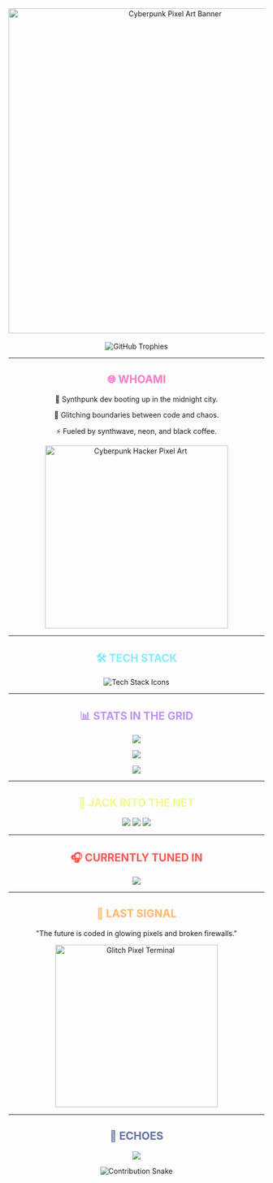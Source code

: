 <!-- ⚡ Cyberpunk PixelArt GitHub Profile README ⚡ -->

<div align="center">
  <img src="https://media0.giphy.com/media/v1.Y2lkPTc5MGI3NjExY3o0a29iZ3kzcXVmeG03b2dhZXk5ODBrYXc4Nm93YW82OWk4MXVmeCZlcD12MV9pbnRlcm5hbF9naWZfYnlfaWQmY3Q9Zw/lkceXNDw4Agryfrwz8/giphy.gif" width="640" alt="Cyberpunk Pixel Art Banner" />
</div>

<br>

<div align="center">
  <img src="https://github-profile-trophy.vercel.app/?username=akryyydum&margin-w=10&no-bg=true&theme=radical" alt="GitHub Trophies" />
</div>

---

<h2 align="center" style="color:#ff79c6;">🌐 WHOAMI</h2>
<p align="center">
  👾 Synthpunk dev booting up in the midnight city.  
</p>
<p align="center">
  🧠 Glitching boundaries between code and chaos.  
</p>
<p align="center">
  ⚡ Fueled by synthwave, neon, and black coffee.  
</p>
<p align="center">
  <img src="https://64.media.tumblr.com/5c6753fbc94d991e0c1e6b622748b08a/tumblr_nlnfzgIHpM1qfrcg7o1_500.gif" width="360" alt="Cyberpunk Hacker Pixel Art" />
</p>

---

<h2 align="center" style="color:#8be9fd;">🛠️ TECH STACK</h2>
<p align="center">
  <img src="https://skillicons.dev/icons?i=html,css,js,react,nextjs,nodejs,ts,python,mongodb,git,docker,linux,figma" alt="Tech Stack Icons" />
</p>

---

<h2 align="center" style="color:#bd93f9;">📊 STATS IN THE GRID</h2>
<p align="center">
  <img src="https://github-readme-stats.vercel.app/api?username=akryyydum&show_icons=true&theme=radical&hide_border=true" />
</p>
<p align="center">
  <img src="https://github-readme-streak-stats.herokuapp.com/?user=akryyydum&theme=radical&hide_border=true" />
</p>
<p align="center">
  <img src="https://github-readme-stats.vercel.app/api/top-langs/?username=akryyydum&layout=compact&theme=radical&hide_border=true" />
</p>

---

<h2 align="center" style="color:#f1fa8c;">🔗 JACK INTO THE NET</h2>
<p align="center">
  <a href="https://linkedin.com/in/akryyydum"><img src="https://img.shields.io/badge/LinkedIn-ff79c6?style=for-the-badge&logo=linkedin&logoColor=white" /></a>
  <a href="https://twitter.com/akryyydum"><img src="https://img.shields.io/badge/Twitter-8be9fd?style=for-the-badge&logo=twitter&logoColor=white" /></a>
  <a href="https://akryyydum.dev"><img src="https://img.shields.io/badge/Portfolio-50fa7b?style=for-the-badge&logo=google-chrome&logoColor=white" /></a>
</p>

---

<h2 align="center" style="color:#ff5555;">🎧 CURRENTLY TUNED IN</h2>
<p align="center">
  <img src="https://spotify-github-profile.vercel.app/api/view?uid=your_spotify_id&cover_image=true&theme=novatorem&show_offline=false&background_color=121212&bar_color=ff5555&bar_color_cover=false" />
</p>

---

<h2 align="center" style="color:#ffb86c;">💬 LAST SIGNAL</h2>
<p align="center">
  "The future is coded in glowing pixels and broken firewalls."  
</p>

<p align="center">
  <img src="https://media.giphy.com/media/Qt0XqbtUVz7kZ6tOZZ/giphy.gif" width="320" alt="Glitch Pixel Terminal" />
</p>

---

<h2 align="center" style="color:#6272a4;">🧬 ECHOES</h2>
<p align="center">
  <img src="https://komarev.com/ghpvc/?username=akryyydum&style=for-the-badge&color=bd93f9" />
</p>

<p align="center">
  <img src="https://raw.githubusercontent.com/akryyydum/akryyydum/output/github-contribution-grid-snake.svg" alt="Contribution Snake" />
</p>
